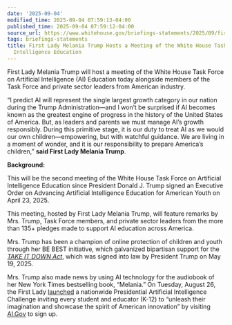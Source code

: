 ```yaml
---
date: '2025-09-04'
modified_time: 2025-09-04 07:59:13-04:00
published_time: 2025-09-04 07:59:12-04:00
source_url: https://www.whitehouse.gov/briefings-statements/2025/09/first-lady-melania-trump-hosts-a-meeting-of-the-white-house-task-force-on-artificial-intelligence-education/
tags: briefings-statements
title: First Lady Melania Trump Hosts a Meeting of the White House Task Force on Artificial
  Intelligence Education
---
```

 
First Lady Melania Trump will host a meeting of the White House Task
Force on Artificial Intelligence (AI) Education today alongside members
of the Task Force and private sector leaders from American industry.

“I predict AI will represent the single largest growth category in our
nation during the Trump Administration—and I won’t be surprised if AI
becomes known as the greatest engine of progress in the history of the
United States of America. But, as leaders and parents we must manage
AI’s growth responsibly. During this primitive stage, it is our duty to
treat AI as we would our own children—empowering, but with watchful
guidance. We are living in a moment of wonder, and it is our
responsibility to prepare America’s children,” **said First Lady Melania
Trump**.

**Background:**

This will be the second meeting of the White House Task Force on
Artificial Intelligence Education since President Donald J. Trump signed
an Executive Order on Advancing Artificial Intelligence Education for
American Youth on April 23, 2025.

This meeting, hosted by First Lady Melania Trump, will feature remarks
by Mrs. Trump, Task Force members, and private sector leaders from the
more than 135+ pledges made to support AI education across America.

Mrs. Trump has been a champion of online protection of children and
youth through her BE BEST initiative, which galvanized bipartisan
support for the [*TAKE IT DOWN
Act*](https://www.whitehouse.gov/articles/2025/05/icymi-president-trump-signs-take-it-down-act-into-law/#:~:text=Trump%20signed%20the%20TAKE%20IT,Sen.),
which was signed into law by President Trump on May 19, 2025.

Mrs. Trump also made news by using AI technology for the audiobook of
her New York Times bestselling book, “Melania.” On Tuesday, August 26,
the First Lady [launched](https://orise.orau.gov/ai-challenge/) a
nationwide Presidential Artificial Intelligence Challenge inviting every
student and educator (K-12) to “unleash their imagination and showcase
the spirit of American innovation” by visiting [AI.Gov](/www.ai.gov/%3c)
to sign up.

